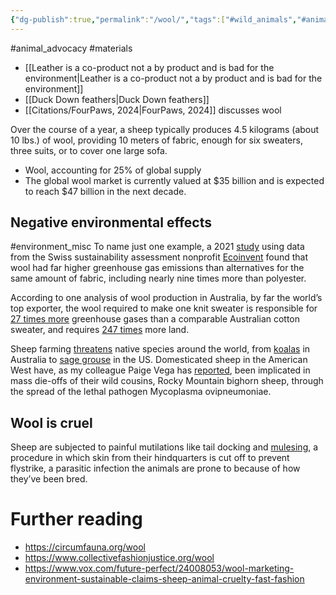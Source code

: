 ```yaml
---
{"dg-publish":true,"permalink":"/wool/","tags":["#wild_animals","#animal_advocacy","#materials","#environment_misc"],"created":"2025-10-23T17:42:41.227+01:00","updated":"2025-10-23T19:20:34.084+01:00"}
---
```


#animal_advocacy #materials 

- [[Leather is a co-product not a by product and is bad for the environment\|Leather is a co-product not a by product and is bad for the environment]]
- [[Duck Down feathers\|Duck Down feathers]]
- [[Citations/FourPaws, 2024\|FourPaws, 2024]] discusses wool

Over the course of a year, a sheep typically produces 4.5 kilograms (about 10 lbs.) of wool, providing 10 meters of fabric, enough for six sweaters, three suits, or to cover one large sofa.
- Wool, accounting for 25% of global supply
- The global wool market is currently valued at $35 billion and is expected to reach $47 billion in the next decade.
## Negative environmental effects
#environment_misc 
To name just one example, a 2021 [study](https://www.dropbox.com/scl/fi/4tyqsnuof548f1wio7dgf/Factors_Allowing_Users_to_Influence_the_Environmen.pdf?rlkey=3b5cznl1ss1eahdq655ucprtf&dl=0) using data from the Swiss sustainability assessment nonprofit [Ecoinvent](https://ecoinvent.org/the-ecoinvent-association/) found that wool had far higher greenhouse gas emissions than alternatives for the same amount of fabric, including nearly nine times more than polyester.

According to one analysis of wool production in Australia, by far the world’s top exporter, the wool required to make one knit sweater is responsible for [27 times more](https://circumfauna.org/wool-v-cotton-emissions) greenhouse gases than a comparable Australian cotton sweater, and requires [247 times](https://circumfauna.org/fibre-land-comparisons) more land.

 Sheep farming [threatens](https://sentientmedia.org/sustainable-wool-pollution/) native species around the world, from [koalas](https://www.wilderness.org.au/images/resources/The_Drivers_of_Deforestation_Land-clearing_Qld_Report.pdf) in Australia to [sage grouse](https://www.jstor.org/stable/3783858) in the US. Domesticated sheep in the American West have, as my colleague Paige Vega has [reported](https://www.hcn.org/issues/50.15/wildlife-agricultural-interests-steer-colorados-wildlife-management), been implicated in mass die-offs of their wild cousins, Rocky Mountain bighorn sheep, through the spread of the lethal pathogen Mycoplasma ovipneumoniae.

## Wool is cruel
Sheep are subjected to painful mutilations like tail docking and [mulesing](https://www.rspca.org.au/take-action/sheep-mulesing), a procedure in which skin from their hindquarters is cut off to prevent flystrike, a parasitic infection the animals are prone to because of how they’ve been bred.

# Further reading
- https://circumfauna.org/wool
- https://www.collectivefashionjustice.org/wool
- https://www.vox.com/future-perfect/24008053/wool-marketing-environment-sustainable-claims-sheep-animal-cruelty-fast-fashion



